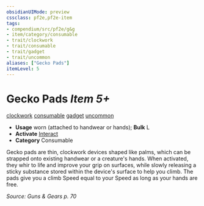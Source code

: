 ```yaml
---
obsidianUIMode: preview
cssclass: pf2e,pf2e-item
tags:
- compendium/src/pf2e/g&g
- item/category/consumable
- trait/clockwork
- trait/consumable
- trait/gadget
- trait/uncommon
aliases: ["Gecko Pads"]
itemLevel: 5
---
```

# Gecko Pads *Item 5+*  
[clockwork](../../../rules/traits/clockwork-g-g.md)  [consumable](../../../rules/traits/consumable.md)  [gadget](../../../rules/traits/gadget-g-g.md)  [uncommon](../../../rules/traits/uncommon.md)  

- **Usage** worn (attached to handwear or hands); **Bulk** L
- **Activate** [Interact](../../../rules/actions/interact.md)
- **Category** Consumable

Gecko pads are thin, clockwork devices shaped like palms, which can be strapped onto existing handwear or a creature's hands. When activated, they whir to life and improve your grip on surfaces, while slowly releasing a sticky substance stored within the device's surface to help you climb. The pads give you a climb Speed equal to your Speed as long as your hands are free.

*Source: Guns & Gears p. 70*